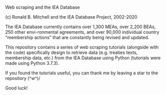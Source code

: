 Web scraping and the IEA Database

(c) Ronald B. Mitchell and the IEA Database Project, 2002-2020

The IEA Database currently contains over 1,300 MEAs, over 2,200 BEAs, 250 other envi-ronmental agreements, 
and over 90,000 individual country “membership actions” that are constantly being revised and updated.

This repository contains a series of web scraping tutorials (alongside with the code) 
specifically design to retrieve data (e.g. treaties texts, membership data, etc.)
from the IEA Database using Python (tutorials were made using Python 3.7.3).

If you found the tutorials useful, you can thank me by leaving a star to the repository \(^w^)/

Good luck!
